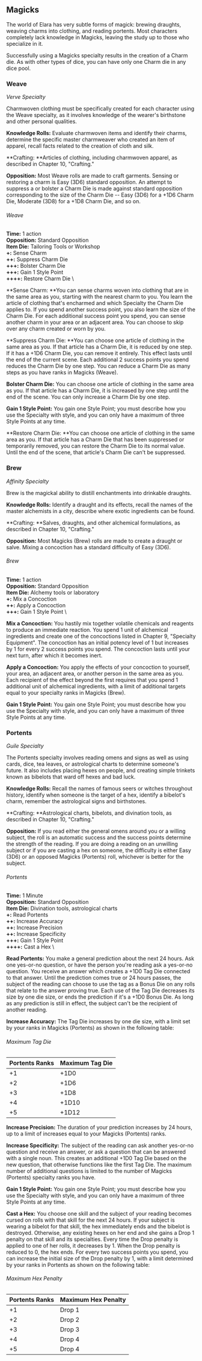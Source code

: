 ## Magicks

The world of Elara has very subtle forms of magick: brewing draughts,
weaving charms into clothing, and reading portents. Most characters
completely lack knowledge in Magicks, leaving the study up to those who
specialize in it.

Successfully using a Magicks specialty results in the creation of a
Charm die. As with other types of dice, you can have only one Charm die
in any dice pool.

### Weave

*Verve Specialty*

Charmwoven clothing must be specifically created for each character
using the Weave specialty, as it involves knowledge of the wearer's
birthstone and other personal qualities.

**Knowledge Rolls:** Evaluate charmwoven items and identify their
charms, determine the specific master charmweaver who created an item of
apparel, recall facts related to the creation of cloth and silk.

**Crafting: **Articles of clothing, including charmwoven apparel, as
described in Chapter 10, "Crafting."

**Opposition:** Most Weave rolls are made to craft garments. Sensing or
restoring a charm is Easy (3D6) standard opposition. An attempt to
suppress a or bolster a Charm Die is made against standard opposition
corresponding to the size of the Charm Die -- Easy (3D6) for a +1D6
Charm Die, Moderate (3D8) for a +1D8 Charm Die, and so on.

###### Weave

**Time:**        1 action                     \
**Opposition:**  Standard Opposition          \
**Item Die:**    Tailoring Tools or Workshop  \
**\+:**          Sense Charm                  \
**++:**          Suppress Charm Die           \
**\+++:**        Bolster Charm Die            \
**+++:**         Gain 1 Style Point           \
**\++++:**       Restore Charm Die            \

**Sense Charm: **You can sense charms woven into clothing that are in
the same area as you, starting with the nearest charm to you. You learn
the article of clothing that's encharmed and which Specialty the Charm
Die applies to. If you spend another success point, you also learn the
size of the Charm Die. For each additional success point you spend, you
can sense another charm in your area or an adjacent area. You can choose
to skip over any charm created or worn by you.

**Suppress Charm Die: **You can choose one article of clothing in the
same area as you. If that article has a Charm Die, it is reduced by one
step. If it has a +1D6 Charm Die, you can remove it entirely. This
effect lasts until the end of the current scene. Each additional 2
success points you spend reduces the Charm Die by one step. You can
reduce a Charm Die as many steps as you have ranks in Magicks (Weave).

**Bolster Charm Die:** You can choose one article of clothing in the
same area as you. If that article has a Charm Die, it is increased by
one step until the end of the scene. You can only increase a Charm Die
by one step.

**Gain 1 Style Point:** You gain one Style Point; you must describe how
you use the Specialty with style, and you can only have a maximum of
three Style Points at any time.

**Restore Charm Die: **You can choose one article of clothing in the
same area as you. If that article has a Charm Die that has been
suppressed or temporarily removed, you can restore the Charm Die to its
normal value. Until the end of the scene, that article's Charm Die can't
be suppressed.

### Brew

*Affinity Specialty*

Brew is the magickal ability to distill enchantments into drinkable
draughts.

**Knowledge Rolls:** Identify a draught and its effects, recall the
names of the master alchemists in a city, describe where exotic
ingredients can be found.

**Crafting: **Salves, draughts, and other alchemical formulations, as
described in Chapter 10, "Crafting."

**Opposition:** Most Magicks (Brew) rolls are made to create a draught
or salve. Mixing a concoction has a standard difficulty of Easy (3D6). 

###### Brew

**Time:**        1 action                      \
**Opposition:**  Standard Opposition           \
**Item Die:**    Alchemy tools or laboratory   \
**+:**           Mix a Concoction              \
**\++:**         Apply a Concoction            \
**+++:**         Gain 1 Style Point            \

**Mix a Concoction:** You hastily mix together volatile chemicals and
reagents to produce an immediate reaction. You spend 1 unit of
alchemical ingredients and create one of the concoctions listed in
Chapter 9, "Specialty Equipment". The concoction has an initial potency
level of 1 but increases by 1 for every 2 success points you spend. The
concoction lasts until your next turn, after which it becomes inert.

**Apply a Concoction:** You apply the effects of your concoction to
yourself, your area, an adjacent area, or another person in the same
area as you. Each recipient of the effect beyond the first requires that
you spend 1 additional unit of alchemical ingredients, with a limit of
additional targets equal to your specialty ranks in Magicks (Brew).

**Gain 1 Style Point:** You gain one Style Point; you must describe how
you use the Specialty with style, and you can only have a maximum of
three Style Points at any time.

### Portents

*Guile Specialty*

The Portents specialty involves reading omens and signs as well as using
cards, dice, tea leaves, or astrological charts to determine someone's
future. It also includes placing hexes on people, and creating simple
trinkets known as bibelots that ward off hexes and bad luck.

**Knowledge Rolls:** Recall the names of famous seers or witches
throughout history, identify when someone is the target of a hex,
identify a bibelot's charm, remember the astrological signs and
birthstones.

**Crafting: **Astrological charts, bibelots, and divination tools, as
described in Chapter 10, "Crafting."

**Opposition:** If you read either the general omens around you or a
willing subject, the roll is an automatic success and the success points
determine the strength of the reading. If you are doing a reading on an
unwilling subject or if you are casting a hex on someone, the difficulty
is either Easy (3D6) or an opposed Magicks (Portents) roll, whichever is
better for the subject.

###### Portents

**Time:**        1 Minute                              \
**Opposition:**  Standard Opposition                   \
**Item Die:**    Divination tools, astrological charts \
**+:**           Read Portents                         \
**++:**          Increase Accuracy                     \
**++:**          Increase Precision                    \
**++:**          Increase Specificity                  \
**+++:**         Gain 1 Style Point                    \
**++++:**        Cast a Hex                            \

**Read Portents:** You make a general prediction about the next 24
hours. Ask one yes-or-no question, or have the person you're reading ask
a yes-or-no question. You receive an answer which creates a +1D0 Tag Die
connected to that answer. Until the prediction comes true or 24 hours
passes, the subject of the reading can choose to use the tag as a Bonus
Die on any rolls that relate to the answer proving true. Each use of the
Tag Die decreases its size by one die size, or ends the prediction if
it's a +1D0 Bonus Die. As long as any prediction is still in effect, the
subject can't be the recipient of another reading.

**Increase Accuracy:** The Tag Die increases by one die size, with a
limit set by your ranks in Magicks (Portents) as shown in the following
table:

###### Maximum Tag Die

| Portents Ranks | Maximum Tag Die |
| -------------- | --------------- |
| \+1            | \+1D0           |
| \+2            | \+1D6           |
| \+3            | \+1D8           |
| \+4            | \+1D10          |
| \+5            | \+1D12          |

**Increase Precision:** The duration of your prediction increases by 24
hours, up to a limit of increases equal to your Magicks (Portents)
ranks.

**Increase Specificity:** The subject of the reading can ask another
yes-or-no question and receive an answer, or ask a question that can be
answered with a single noun. This creates an additional +1D0 Tag Die
based on the new question, that otherwise functions like the first Tag
Die. The maximum number of additional questions is limited to the number
of Magicks (Portents) specialty ranks you have.

**Gain 1 Style Point:** You gain one Style Point; you must describe how
you use the Specialty with style, and you can only have a maximum of
three Style Points at any time.

**Cast a Hex:** You choose one skill and the subject of your reading
becomes cursed on rolls with that skill for the next 24 hours. If your
subject is wearing a bibelot for that skill, the hex immediately ends
and the bibelot is destroyed. Otherwise, any existing hexes on her end
and she gains a Drop 1 penalty on that skill and its specialties. Every
time the Drop penalty is applied to one of her rolls, it decreases by 1.
When the Drop penalty is reduced to 0, the hex ends. For every two
success points you spend, you can increase the initial size of the Drop
penalty by 1, with a limit determined by your ranks in Portents as shown
on the following table:

###### Maximum Hex Penalty

| Portents Ranks | Maximum Hex Penalty |
| -------------- | ------------------- |
| \+1            | Drop 1              |
| \+2            | Drop 2              |
| \+3            | Drop 3              |
| \+4            | Drop 4              |
| \+5            | Drop 4              |

